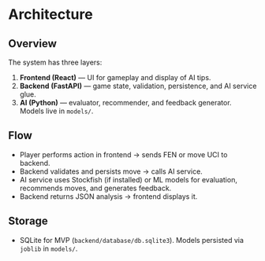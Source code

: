 # Architecture

## Overview
The system has three layers:
1. **Frontend (React)** — UI for gameplay and display of AI tips.
2. **Backend (FastAPI)** — game state, validation, persistence, and AI service glue.
3. **AI (Python)** — evaluator, recommender, and feedback generator. Models live in `models/`.

## Flow
- Player performs action in frontend -> sends FEN or move UCI to backend.
- Backend validates and persists move -> calls AI service.
- AI service uses Stockfish (if installed) or ML models for evaluation, recommends moves, and generates feedback.
- Backend returns JSON analysis -> frontend displays it.

## Storage
- SQLite for MVP (`backend/database/db.sqlite3`). Models persisted via `joblib` in `models/`.
